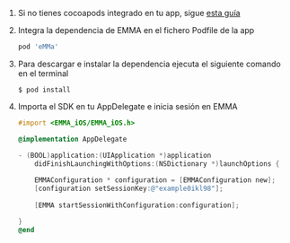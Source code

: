 1. Si no tienes cocoapods integrado en tu app, sigue [esta guía](https://guides.cocoapods.org/using/getting-started.html#toc_3)
2. Integra la dependencia de EMMA en el fichero Podfile de la app

	```ruby
	pod 'eMMa'
	```
3. Para descargar e instalar la dependencia ejecuta el siguiente comando en el terminal

	```
	$ pod install
	```
4. Importa el SDK en tu AppDelegate e inicia sesión en EMMA

	```objective-c 
	#import <EMMA_iOS/EMMA_iOS.h>

	@implementation AppDelegate

	- (BOOL)application:(UIApplication *)application
		didFinishLaunchingWithOptions:(NSDictionary *)launchOptions {
		    
		EMMAConfiguration * configuration = [EMMAConfiguration new];
		[configuration setSessionKey:@"example0ikl98"];
		    
		[EMMA startSessionWithConfiguration:configuration];
    
	}
	@end
		
	```